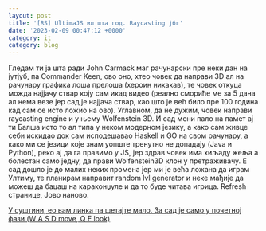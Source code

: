 ```yaml
---
layout: post
title: '[RS] UltimaJS ил шта год. Raycasting јбг'
date: '2023-02-09 00:47:12 +0000'
category: it
category: blog
---
```


Гледам ти ја шта ради John Carmack маг рачунарски пре неки дан на јутјуб, па Commander Keen, ово оно, хтео човек да направи 3D ал на рачунару графика лоша прелоша (хероин никакав), те човек откуца можда најјачу ствар коју сам икад видео (реално смориће ме за 5 дана ал нема везе јер сад је најјача ствар, као што је већ било пре 100 година кад сам се исто ложио на ово).
Углавном, да не дужим, човек направи raycasting engine и у њему Wolfenstein 3D. И сад мени пало на памет ај ти Балша исто то ал типа у неком модерном језику, а како сам живце себи искидао док сам исподешавао Haskell и GO на свом рачунару, а како ми се језици које знам уопште тренутно не допадају (Java и Python), реко ај да га правимо у JS, јер здрав човек има хиљаду жеља а болестан само једну, да прави Wolfenstein3D клон у претраживачу.
Е сад дошло је до малих неких промена јер ми је већа ложана да играм Ултиму, те планирам направит random lvl generator и неке мађије да можеш да бацаш на караконџуле и да то буде читава игрица. Refresh странице, Јово наново.

[У суштини, ео вам линка па шетајте мало. За сад је само у почетној фази (W A S D move, Q E look)][ultima]

[ultima]: https://burstx86.xyz/jsext/ultima.html
